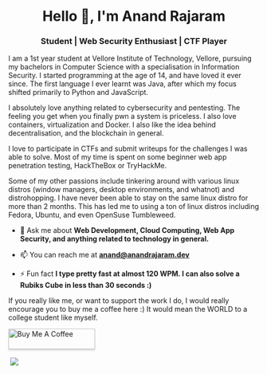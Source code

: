 <h1 align="center">Hello 👋, I'm Anand Rajaram</h1>
<h3 align="center">Student | Web Security Enthusiast | CTF Player</h3>

I am a 1st year student at Vellore Institute of Technology, Vellore, pursuing my bachelors in Computer Science with a specialisation in Information Security. I started programming at the age of 14, and have loved it ever since. The first language I ever learnt was Java, after which my focus shifted primarily to Python and JavaScript.

I absolutely love anything related to cybersecurity and pentesting. The feeling you get when you finally pwn a system is priceless. I also love containers, virtualization and Docker. I also like the idea behind decentralisation, and the blockchain in general.

I love to participate in CTFs and submit writeups for the challenges I was able to solve. Most of my time is spent on some beginner web app penetration testing, HackTheBox or TryHackMe.

Some of my other passions include tinkering around with various linux distros (window managers, desktop environments, and whatnot) and distrohopping. I have never been able to stay on the same linux distro for more than 2 months. This has led me to using a ton of linux distros including Fedora, Ubuntu, and even OpenSuse Tumbleweed.

- 💬 Ask me about **Web Development, Cloud Computing, Web App Security, and anything related to technology in general.**

- 📫 You can reach me at **anand@anandrajaram.dev**

- ⚡ Fun fact **I type pretty fast at almost 120 WPM. I can also solve a Rubiks Cube in less than 30 seconds :)**

If you really like me, or want to support the work I do, I would really encourage you to buy me a coffee here :) It would mean the WORLD to a college student like myself.

<a href="https://www.buymeacoffee.com/anandrajaram21" target="_blank"><img src="https://www.buymeacoffee.com/assets/img/custom_images/orange_img.png" alt="Buy Me A Coffee" style="height: 41px !important;width: 174px !important;box-shadow: 0px 3px 2px 0px rgba(190, 190, 190, 0.5) !important;-webkit-box-shadow: 0px 3px 2px 0px rgba(190, 190, 190, 0.5) !important;" ></a>


<p>&nbsp;<img style="text-align: center;" align="center" src="https://github-readme-stats.vercel.app/api?username=anandrajaram21&show_icons=true&theme=graywhite&count_private=true&include_all_commits=true" /></p>
